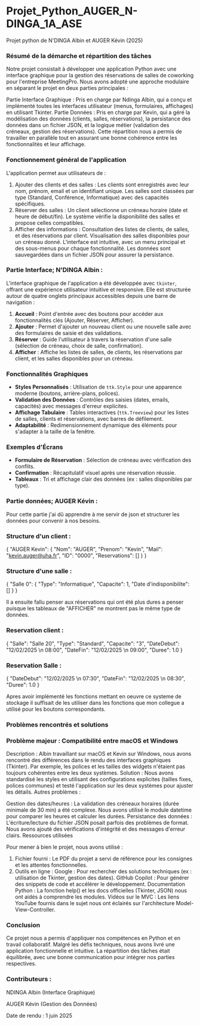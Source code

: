 # Projet_Python_AUGER_N-DINGA_1A_ASE

Projet python de N'DINGA Albin et AUGER Kévin (2025)

### Résumé de la démarche et répartition des tâches

Notre projet consistait à développer une application Python avec une interface graphique pour la gestion des réservations de salles de coworking pour l'entreprise MeetingPro. Nous avons adopté une approche modulaire en séparant le projet en deux parties principales :

Partie Interface Graphique : Pris en charge par Ndinga Albin, qui a conçu et implémenté toutes les interfaces utilisateur (menus, formulaires, affichages) en utilisant Tkinter.
Partie Données : Pris en charge par Kevin, qui a géré la modélisation des données (clients, salles, réservations), la persistance des données dans un fichier JSON, et la logique métier (validation des créneaux, gestion des réservations).
Cette répartition nous a permis de travailler en parallèle tout en assurant une bonne cohérence entre les fonctionnalités et leur affichage.

### Fonctionnement général de l'application

L'application permet aux utilisateurs de :

1. Ajouter des clients et des salles :
Les clients sont enregistrés avec leur nom, prénom, email et un identifiant unique.
Les salles sont classées par type (Standard, Conférence, Informatique) avec des capacités spécifiques.
2. Réserver des salles :
Un client sélectionne un créneau horaire (date et heure de début/fin).
Le système vérifie la disponibilité des salles et propose celles compatibles.
3. Afficher des informations :
Consultation des listes de clients, de salles, et des réservations par client.
Visualisation des salles disponibles pour un créneau donné.
L'interface est intuitive, avec un menu principal et des sous-menus pour chaque fonctionnalité. Les données sont sauvegardées dans un fichier JSON pour assurer la persistance.

### Partie Interface; N'DINGA Albin :

L'interface graphique de l'application a été développée avec `tkinter`, offrant une expérience utilisateur intuitive et responsive. Elle est structurée autour de quatre onglets principaux accessibles depuis une barre de navigation :

1. **Accueil** : Point d'entrée avec des boutons pour accéder aux fonctionnalités clés (Ajouter, Réserver, Afficher).
2. **Ajouter** : Permet d'ajouter un nouveau client ou une nouvelle salle avec des formulaires de saisie et des validations.
3. **Réserver** : Guide l'utilisateur à travers la réservation d'une salle (sélection de créneau, choix de salle, confirmation).
4. **Afficher** : Affiche les listes de salles, de clients, les réservations par client, et les salles disponibles pour un créneau.

### Fonctionnalités Graphiques
- **Styles Personnalisés** : Utilisation de `ttk.Style` pour une apparence moderne (boutons, arrière-plans, polices).
- **Validation des Données** : Contrôles des saisies (dates, emails, capacités) avec messages d'erreur explicites.
- **Affichage Tabulaire** : Tables interactives (`ttk.Treeview`) pour les listes de salles, clients et réservations, avec barres de défilement.
- **Adaptabilité** : Redimensionnement dynamique des éléments pour s'adapter à la taille de la fenêtre.

### Exemples d'Écrans
- **Formulaire de Réservation** : Sélection de créneau avec vérification des conflits.
- **Confirmation** : Récapitulatif visuel après une réservation réussie.
- **Tableaux** : Tri et affichage clair des données (ex : salles disponibles par type).


### Partie données; AUGER Kévin :

Pour cette partie j'ai dû apprendre à me servir de json et structurer les données pour convenir à nos besoins. 
### Structure d'un client : 
{
            "AUGER Kevin": {
                "Nom": "AUGER",
                "Prenom": "Kevin",
                "Mail": "kevin.auger@uha.fr",
                "ID": "0000",
                "Reservations": []
            }
}


### Structure d'une salle :
{
            "Salle 0": {
                "Type": "Informatique",
                "Capacite": 1,
                "Date d'indisponibilite": []
                }
}

Il a ensuite fallu penser aux réservations qui ont été plus dures a penser puisque les tableaux de "AFFICHER" ne montrent pas le même type de données.

### Reservation client : 
{
    "Salle": "Salle 20",
    "Type": "Standard",
    "Capacite": "3",
    "DateDebut": "12/02/2025 \n 08:00",
    "DateFin": "12/02/2025 \n 09:00",
    "Duree": 1.0
}

### Reservation Salle :
{
    "DateDebut": "12/02/2025 \n 07:30",
    "DateFin": "12/02/2025 \n 08:30",
     "Duree": 1.0
}

Apres avoir implémenté les fonctions mettant en oeuvre ce systeme de stockage il suffisait de les utiliser dans les fonctions que mon collegue a utilisé pour les boutons correspondants.


### Problèmes rencontrés et solutions

### Problème majeur : Compatibilité entre macOS et Windows

Description : Albin travaillant sur macOS et Kevin sur Windows, nous avons rencontré des différences dans le rendu des interfaces graphiques (Tkinter). Par exemple, les polices et les tailles des widgets n'étaient pas toujours cohérentes entre les deux systèmes.
Solution : Nous avons standardisé les styles en utilisant des configurations explicites (tailles fixes, polices communes) et testé l'application sur les deux systèmes pour ajuster les détails.
Autres problèmes :

Gestion des dates/heures : La validation des créneaux horaires (durée minimale de 30 min) a été complexe. Nous avons utilisé le module datetime pour comparer les heures et calculer les durées.
Persistance des données : L'écriture/lecture du fichier JSON posait parfois des problèmes de format. Nous avons ajouté des vérifications d'intégrité et des messages d'erreur clairs.
Ressources utilisées

Pour mener à bien le projet, nous avons utilisé :

1. Fichier fourni : Le PDF du projet a servi de référence pour les consignes et les attentes fonctionnelles.
2. Outils en ligne :
Google : Pour rechercher des solutions techniques (ex : utilisation de Tkinter, gestion des dates).
GitHub Copilot : Pour générer des snippets de code et accélérer le développement.
Documentation Python : La fonction help() et les docs officielles (Tkinter, JSON) nous ont aidés à comprendre les modules.
Vidéos sur le MVC : Les liens YouTube fournis dans le sujet nous ont éclairés sur l'architecture Model-View-Controller.

### Conclusion

Ce projet nous a permis d'appliquer nos compétences en Python et en travail collaboratif. Malgré les défis techniques, nous avons livré une application fonctionnelle et intuitive. La répartition des tâches était équilibrée, avec une bonne communication pour intégrer nos parties respectives.

### Contributeurs :

NDINGA Albin (Interface Graphique)

AUGER Kévin (Gestion des Données)

Date de rendu : 1 juin 2025


